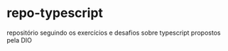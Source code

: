 # repo-typescript
repositório  seguindo  os  exercícios e  desafios  sobre  typescript propostos  pela DIO
